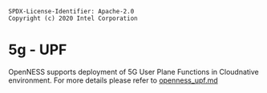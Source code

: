 ```text
SPDX-License-Identifier: Apache-2.0
Copyright (c) 2020 Intel Corporation
```

# 5g - UPF


OpenNESS supports deployment of 5G User Plane Functions in Cloudnative environment. For more details please refer to [openness_upf.md](https://github.com/otcshare/specs/blob/master/doc/core-network/openness_upf.md)
